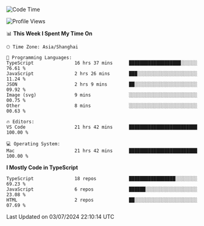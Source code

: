 <!--START_SECTION:waka-->
![Code Time](http://img.shields.io/badge/Code%20Time-6%2C320%20hrs%2059%20mins-blue)

![Profile Views](http://img.shields.io/badge/Profile%20Views-0-blue)

📊 **This Week I Spent My Time On** 

```text
🕑︎ Time Zone: Asia/Shanghai

💬 Programming Languages: 
TypeScript               16 hrs 37 mins      ███████████████████░░░░░░   76.61 % 
JavaScript               2 hrs 26 mins       ███░░░░░░░░░░░░░░░░░░░░░░   11.24 % 
JSON                     2 hrs 9 mins        ██░░░░░░░░░░░░░░░░░░░░░░░   09.92 % 
Image (svg)              9 mins              ░░░░░░░░░░░░░░░░░░░░░░░░░   00.75 % 
Other                    8 mins              ░░░░░░░░░░░░░░░░░░░░░░░░░   00.63 % 

🔥 Editors: 
VS Code                  21 hrs 42 mins      █████████████████████████   100.00 % 

💻 Operating System: 
Mac                      21 hrs 42 mins      █████████████████████████   100.00 % 
```

**I Mostly Code in TypeScript** 

```text
TypeScript               18 repos            █████████████████░░░░░░░░   69.23 % 
JavaScript               6 repos             ██████░░░░░░░░░░░░░░░░░░░   23.08 % 
HTML                     2 repos             ██░░░░░░░░░░░░░░░░░░░░░░░   07.69 % 
```




 Last Updated on 03/07/2024 22:10:14 UTC
<!--END_SECTION:waka-->
